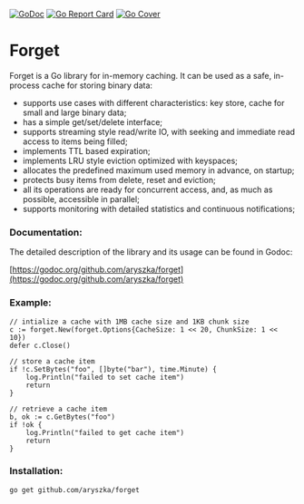 [![GoDoc](https://godoc.org/github.com/aryszka/forget?status.svg)](https://godoc.org/github.com/aryszka/forget)
[![Go Report Card](https://goreportcard.com/badge/github.com/aryszka/forget)](https://goreportcard.com/report/github.com/aryszka/forget)
[![Go Cover](https://gocover.io/_badge/github.com/aryszka/forget)](https://gocover.io/github.com/aryszka/forget)

# Forget

Forget is a Go library for in-memory caching. It can be used as a safe, in-process cache for storing binary
data:

- supports use cases with different characteristics: key store, cache for small and large binary data;
- has a simple get/set/delete interface;
- supports streaming style read/write IO, with seeking and immediate read access to items being filled;
- implements TTL based expiration;
- implements LRU style eviction optimized with keyspaces;
- allocates the predefined maximum used memory in advance, on startup;
- protects busy items from delete, reset and eviction;
- all its operations are ready for concurrent access, and, as much as possible, accessible in parallel;
- supports monitoring with detailed statistics and continuous notifications;

### Documentation:

The detailed description of the library and its usage can be found in Godoc:

[https://godoc.org/github.com/aryszka/forget](https://godoc.org/github.com/aryszka/forget)

### Example:

```
// intialize a cache with 1MB cache size and 1KB chunk size
c := forget.New(forget.Options{CacheSize: 1 << 20, ChunkSize: 1 << 10})
defer c.Close()

// store a cache item
if !c.SetBytes("foo", []byte("bar"), time.Minute) {
	log.Println("failed to set cache item")
	return
}

// retrieve a cache item
b, ok := c.GetBytes("foo")
if !ok {
	log.Println("failed to get cache item")
	return
}
```

### Installation:

```
go get github.com/aryszka/forget
```
